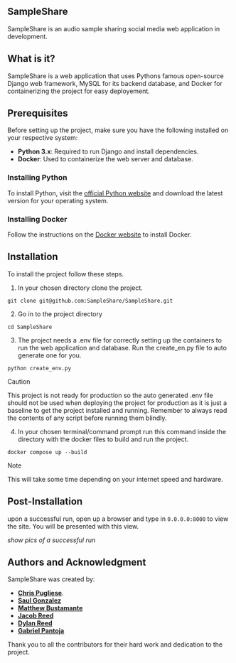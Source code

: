 ## **SampleShare**
SampleShare is an audio sample sharing social media web application in development. 

## **What is it?**
SampleShare is a web application that uses Pythons famous open-source Django web framework, MySQL for its backend database, and Docker for containerizing the project for easy deployement. 

## Prerequisites

Before setting up the project, make sure you have the following installed on your respective system:

- **Python 3.x**: Required to run Django and install dependencies.
- **Docker**: Used to containerize the web server and database.

### Installing Python
To install Python, visit the [official Python website](https://www.python.org/downloads/) and download the latest version for your operating system.

### Installing Docker
Follow the instructions on the [Docker website](https://docs.docker.com/get-docker/) to install Docker.

## **Installation**
To install the project follow these steps.

1. In your chosen directory clone the project.
```
git clone git@github.com:SampleShare/SampleShare.git
```
2. Go in to the project directory 
```
cd SampleShare
```
3. The project needs a .env file for correctly setting up the containers to run the web application and database. Run the create_en.py file to auto generate one for you.
```
python create_env.py
```
> [!caution] 
> This project is not ready for production so the auto generated .env file should not be used when deploying the project for production as it is just a baseline to get the project installed and running. Remember to always read the contents of any script before running them blindly.

4. In your chosen terminal/command prompt run this command inside the directory with the docker files to build and run the project.
```
docker compose up --build
```
> [!note] 
> This will take some time depending on your internet speed and hardware.

## **Post-Installation**
upon a successful run, open up a browser and type in 
`
0.0.0.0:8000
`
to view the site. You will be presented with this view.

*show pics of a successful run*

## **Authors and Acknowledgment**

SampleShare was created by:

- **[Chris Pugliese](https://github.com/chrispugliese)**.
- **[Saul Gonzalez](https://github.com/saul178)**
- **[Matthew Bustamante](https://github.com/Matthew-Bustamante)**
- **[Jacob Reed](https://github.com/BeachPeddler)**
- **[Dylan Reed](https://github.com/DylanCReed)**
- **[Gabriel Pantoja](https://github.com/Jeze2)**

Thank you to all the contributors for their hard work and dedication to the project.


